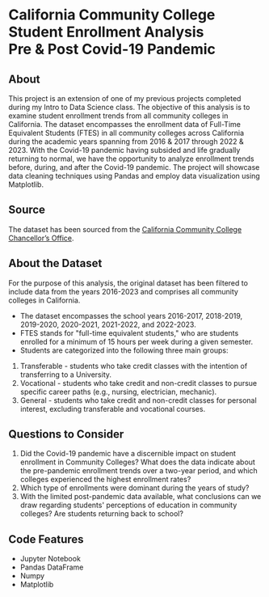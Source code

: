 # California Community College Student Enrollment Analysis<br>Pre &amp; Post Covid-19 Pandemic

## About
This project is an extension of one of my previous projects completed during my Intro to Data Science class. The objective of this analysis is to examine student enrollment trends from all community colleges in California. The dataset encompasses the enrollment data of Full-Time Equivalent Students (FTES) in all community colleges across California during the academic years spanning from 2016 & 2017 through 2022 & 2023. With the Covid-19 pandemic having subsided and life gradually returning to normal, we have the opportunity to analyze enrollment trends before, during, and after the Covid-19 pandemic. The project will showcase data cleaning techniques using Pandas and employ data visualization using Matplotlib.

## Source
The dataset has been sourced from the [California Community College Chancellor’s Office](https://datamart.cccco.edu/Students/FTES_Summary.aspx). 

## About the Dataset
For the purpose of this analysis, the original dataset has been filtered to include data from the years 2016-2023 and comprises all community colleges in California.

* The dataset encompasses the school years 2016-2017, 2018-2019, 2019-2020, 2020-2021, 2021-2022, and 2022-2023.
* FTES stands for "full-time equivalent students," who are students enrolled for a minimum of 15 hours per week during a given semester.
* Students are categorized into the following three main groups:
1. Transferable - students who take credit classes with the intention of transferring to a University.
2. Vocational - students who take credit and non-credit classes to pursue specific career paths (e.g., nursing, electrician, mechanic).
3. General - students who take credit and non-credit classes for personal interest, excluding transferable and vocational courses.

## Questions to Consider
1. Did the Covid-19 pandemic have a discernible impact on student enrollment in Community Colleges? What does the data indicate about the pre-pandemic enrollment trends over a two-year period, and which colleges experienced the highest enrollment rates?
2. Which type of enrollments were dominant during the years of study?
3. With the limited post-pandemic data available, what conclusions can we draw regarding students' perceptions of education in community colleges? Are students returning back to school?

## Code Features
* Jupyter Notebook
* Pandas DataFrame
* Numpy
* Matplotlib



